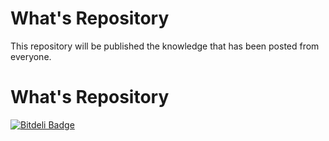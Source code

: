 What's Repository
==============

This repository will be published the knowledge that has been posted from everyone.


What's Repository
==============


[![Bitdeli Badge](https://d2weczhvl823v0.cloudfront.net/TUBAME/user-knowledge/trend.png)](https://bitdeli.com/free "Bitdeli Badge")

